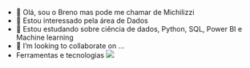 - 👋 Olá, sou o Breno mas pode me chamar de Michilizzi
- 👀 Estou interessado pela área de Dados
- 🌱 Estou estudando sobre ciência de dados, Python, SQL, Power BI e Machine learning
- 💞️ I’m looking to collaborate on ...
- Ferramentas e tecnologias
  <img src="https://cdn.jsdelivr.net/gh/devicons/devicon/icons/mysql/mysql-original-wordmark.svg" />


<!---
Michilizzi/Michilizzi is a ✨ special ✨ repository because its `README.md` (this file) appears on your GitHub profile.
You can click the Preview link to take a look at your changes.
--->
